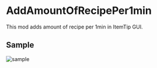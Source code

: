 # AddAmountOfRecipePer1min

This mod adds amount of recipe per 1min in ItemTip GUI.

## Sample

![sample](https://github.com/wokdok/AddAmountOfRecipePer1min/blob/master/sample.png?raw=true "sample")